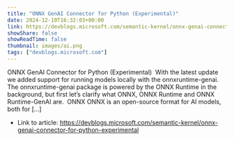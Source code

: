 ```yaml
---
title: "ONNX GenAI Connector for Python (Experimental)"
date: 2024-12-10T16:32:03+00:00
link: https://devblogs.microsoft.com/semantic-kernel/onnx-genai-connector-for-python-experimental
showShare: false
showReadTime: false
thumbnail: images/ai.png
tags: ["devblogs.microsoft.com"]
---
```

ONNX GenAI Connector for Python (Experimental)  With the latest update we added support for running models locally with the onnxruntime-genai. The onnxruntime-genai package is powered by the ONNX Runtime in the background, but first let’s clarify what ONNX, ONNX Runtime and ONNX Runtime-GenAI are.  ONNX ONNX is an open-source format for AI models, both for […]

- Link to article: https://devblogs.microsoft.com/semantic-kernel/onnx-genai-connector-for-python-experimental